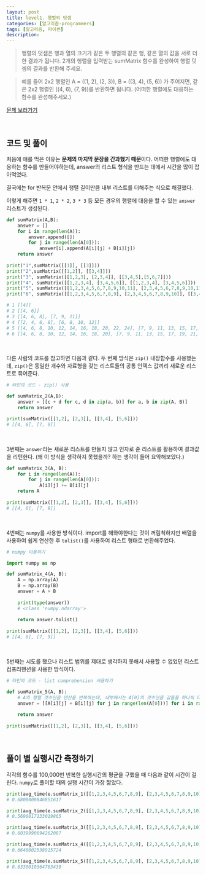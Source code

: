 ```yaml
---
layout: post
title: level1. 행렬의 덧셈
categories: [알고리즘-programmers]
tags: [알고리즘, 파이썬]
description: 
---
```


>행렬의 덧셈은 행과 열의 크기가 같은 두 행렬의 같은 행, 같은 열의 값을 서로 더한 결과가 됩니다. 
2개의 행렬을 입력받는 sumMatrix 함수를 완성하여 
행렬 덧셈의 결과를 반환해 주세요.

> 예를 들어 2x2 행렬인 
A = ((1, 2), (2, 3)), 
B = ((3, 4), (5, 6)) 가 주어지면, 
같은 2x2 행렬인
((4, 6), (7, 9))를 반환하면 됩니다.
(어떠한 행렬에도 대응하는 함수를 완성해주세요.)

<a href="https://programmers.co.kr/learn/challenge_codes/148" target="_blank">문제 보러가기</a>

<br>

## 코드 및 풀이

처음에 애를 먹은 이유는 **문제의 마지막 문장을 간과했기 때문**이다. 어떠한 행렬에도 대응하는 함수를 만들어야하는데, answer의 리스트 형식을 만드는 데에서 시간을 많이 잡아먹었다. 

결국에는 for 반복문 안에서 행렬 길이만큼 내부 리스트를 더해주는 식으로 해결했다. 

이렇게 해주면 `1 * 1`, `2 * 2`, `3 * 3` 등 모든 경우의 행렬에 대응을 할 수 있는 `answer` 리스트가 생성된다. 

```python
def sumMatrix(A,B):
    answer = []
    for i in range(len(A)):
        answer.append([])
        for j in range(len(A[0])):
            answer[i].append(A[i][j] + B[i][j])
    return answer
    
print("1",sumMatrix([[1]], [[3]]))
print("2",sumMatrix([[1,2]], [[3,4]]))
print("3", sumMatrix([[1,2,3], [2,3,4]], [[3,4,5],[5,6,7]]))
print("4", sumMatrix([[1,2,3,4], [3,4,5,6]], [[1,2,3,4], [3,4,5,6]]))
print("5", sumMatrix([[1,2,3,4,5,6,7,8,9,10,11], [2,3,4,5,6,7,8,9,10,11,12]], [[3,4,5,6,7,8,9,10,11,12,13],[5,6,7,8,9,10,11,12,13,14,15]]))
print("6", sumMatrix([[1,2,3,4,5,6,7,8,9], [2,3,4,5,6,7,8,9,10]], [[3,4,5,6,7,8,9,10,11],[5,6,7,8,9,10,11,12,13]]))

# 1 [[4]]
# 2 [[4, 6]]
# 3 [[4, 6, 8], [7, 9, 11]]
# 4 [[2, 4, 6, 8], [6, 8, 10, 12]]
# 5 [[4, 6, 8, 10, 12, 14, 16, 18, 20, 22, 24], [7, 9, 11, 13, 15, 17, 19, 21, 23, 25, 27]]
# 6 [[4, 6, 8, 10, 12, 14, 16, 18, 20], [7, 9, 11, 13, 15, 17, 19, 21, 23]]
```

<br>


다른 사람의 코드를 참고하면 다음과 같다. 두 번째 방식은 `zip()` 내장함수를 사용했는데, `zip()`은 동일한 개수와 자료형을 갖는 리스트들의 공통 인덱스 값끼리 새로운 리스트로 묶어준다. 

```python
# 타인의 코드 - zip() 사용

def sumMatrix_2(A,B):
    answer = [[c + d for c, d in zip(a, b)] for a, b in zip(A, B)]
    return answer

print(sumMatrix([[1,2], [2,3]], [[3,4], [5,6]]))
# [[4, 6], [7, 9]]
```

<br>

3번째는 `answer`라는 새로운 리스트를 만들지 않고 인자로 준 리스트를 활용하여 결과값을 리턴한다. (왜 이 방식을 생각하지 못했을까? 하는 생각이 들어 요약해보았다.)

```python
def sumMatrix_3(A, B):
    for i in range(len(A)):
        for j in range(len(A[0])):
            A[i][j] += B[i][j]
    return A
    
print(sumMatrix([[1,2], [2,3]], [[3,4], [5,6]]))
# [[4, 6], [7, 9]]
```

<br>

4번째는 `numpy`를 사용한 방식이다. import를 해와야한다는 것이 꺼림칙하지만 배열을 사용하여 쉽게 연산한 후 `tolist()`를 사용하여 리스트 형태로 변환해주었다. 

```python
# numpy 이용하기

import numpy as np

def sumMatrix_4(A, B):
    A = np.array(A)
    B = np.array(B)
    answer = A + B
    
    print(type(answer))
    # <class 'numpy.ndarray'>
    
    return answer.tolist()
    
print(sumMatrix([[1,2], [2,3]], [[3,4], [5,6]]))
# [[4, 6], [7, 9]]
```

<br>

5번째는 시도를 했으나 리스트 범위를 제대로 생각하지 못해서 사용할 수 없었던 리스트 컴프리핸션을 사용한 방식이다. 

```python
# 타인의 코드 - list comprehension 사용하기

def sumMatrix_5(A, B):
    # A의 행렬 갯수만큼 연산을 반복하는데, 내부에서는 A[0]의 갯수만큼 값들을 하나씩 더한 후 하나의 리스트로 반환한다. 
    answer = [[A[i][j] + B[i][j] for j in range(len(A[0]))] for i in range(len(A))]
    
    return answer
    
print(sumMatrix([[1,2], [2,3]], [[3,4], [5,6]]))
```

<br>

## 풀이 별 실행시간 측정하기 

각각의 함수를 100,000번 반복한 실행시간의 평균을 구했을 때 다음과 같이 시간이 걸린다. `numpy`로 풀이할 때의 실행 시간이 가장 짧았다. 

```python
print(avg_time(e.sumMatrix_1([[1,2,3,4,5,6,7,8,9], [2,3,4,5,6,7,8,9,10]], [[3,4,5,6,7,8,9,10,11],[5,6,7,8,9,10,11,12,13]])))
# 0.6800000846851617

print(avg_time(e.sumMatrix_2([[1,2,3,4,5,6,7,8,9], [2,3,4,5,6,7,8,9,10]], [[3,4,5,6,7,8,9,10,11],[5,6,7,8,9,10,11,12,13]])))
# 0.5690017133019865

print(avg_time(e.sumMatrix_3([[1,2,3,4,5,6,7,8,9], [2,3,4,5,6,7,8,9,10]], [[3,4,5,6,7,8,9,10,11],[5,6,7,8,9,10,11,12,13]])))
# 0.6039990694262087

print(avg_time(e.sumMatrix_4([[1,2,3,4,5,6,7,8,9], [2,3,4,5,6,7,8,9,10]], [[3,4,5,6,7,8,9,10,11],[5,6,7,8,9,10,11,12,13]])))
# 0.6640002538915724

print(avg_time(e.sumMatrix_5([[1,2,3,4,5,6,7,8,9], [2,3,4,5,6,7,8,9,10]], [[3,4,5,6,7,8,9,10,11],[5,6,7,8,9,10,11,12,13]])))
# 0.6330010364763439
```

<br>
